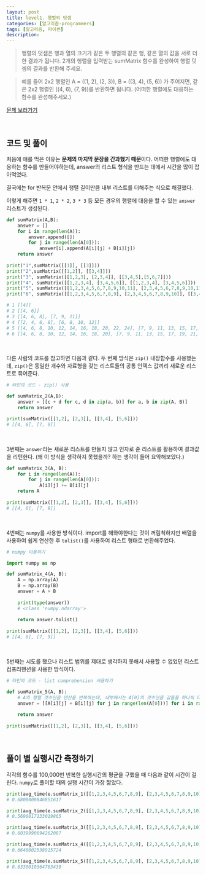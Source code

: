 ```yaml
---
layout: post
title: level1. 행렬의 덧셈
categories: [알고리즘-programmers]
tags: [알고리즘, 파이썬]
description: 
---
```


>행렬의 덧셈은 행과 열의 크기가 같은 두 행렬의 같은 행, 같은 열의 값을 서로 더한 결과가 됩니다. 
2개의 행렬을 입력받는 sumMatrix 함수를 완성하여 
행렬 덧셈의 결과를 반환해 주세요.

> 예를 들어 2x2 행렬인 
A = ((1, 2), (2, 3)), 
B = ((3, 4), (5, 6)) 가 주어지면, 
같은 2x2 행렬인
((4, 6), (7, 9))를 반환하면 됩니다.
(어떠한 행렬에도 대응하는 함수를 완성해주세요.)

<a href="https://programmers.co.kr/learn/challenge_codes/148" target="_blank">문제 보러가기</a>

<br>

## 코드 및 풀이

처음에 애를 먹은 이유는 **문제의 마지막 문장을 간과했기 때문**이다. 어떠한 행렬에도 대응하는 함수를 만들어야하는데, answer의 리스트 형식을 만드는 데에서 시간을 많이 잡아먹었다. 

결국에는 for 반복문 안에서 행렬 길이만큼 내부 리스트를 더해주는 식으로 해결했다. 

이렇게 해주면 `1 * 1`, `2 * 2`, `3 * 3` 등 모든 경우의 행렬에 대응을 할 수 있는 `answer` 리스트가 생성된다. 

```python
def sumMatrix(A,B):
    answer = []
    for i in range(len(A)):
        answer.append([])
        for j in range(len(A[0])):
            answer[i].append(A[i][j] + B[i][j])
    return answer
    
print("1",sumMatrix([[1]], [[3]]))
print("2",sumMatrix([[1,2]], [[3,4]]))
print("3", sumMatrix([[1,2,3], [2,3,4]], [[3,4,5],[5,6,7]]))
print("4", sumMatrix([[1,2,3,4], [3,4,5,6]], [[1,2,3,4], [3,4,5,6]]))
print("5", sumMatrix([[1,2,3,4,5,6,7,8,9,10,11], [2,3,4,5,6,7,8,9,10,11,12]], [[3,4,5,6,7,8,9,10,11,12,13],[5,6,7,8,9,10,11,12,13,14,15]]))
print("6", sumMatrix([[1,2,3,4,5,6,7,8,9], [2,3,4,5,6,7,8,9,10]], [[3,4,5,6,7,8,9,10,11],[5,6,7,8,9,10,11,12,13]]))

# 1 [[4]]
# 2 [[4, 6]]
# 3 [[4, 6, 8], [7, 9, 11]]
# 4 [[2, 4, 6, 8], [6, 8, 10, 12]]
# 5 [[4, 6, 8, 10, 12, 14, 16, 18, 20, 22, 24], [7, 9, 11, 13, 15, 17, 19, 21, 23, 25, 27]]
# 6 [[4, 6, 8, 10, 12, 14, 16, 18, 20], [7, 9, 11, 13, 15, 17, 19, 21, 23]]
```

<br>


다른 사람의 코드를 참고하면 다음과 같다. 두 번째 방식은 `zip()` 내장함수를 사용했는데, `zip()`은 동일한 개수와 자료형을 갖는 리스트들의 공통 인덱스 값끼리 새로운 리스트로 묶어준다. 

```python
# 타인의 코드 - zip() 사용

def sumMatrix_2(A,B):
    answer = [[c + d for c, d in zip(a, b)] for a, b in zip(A, B)]
    return answer

print(sumMatrix([[1,2], [2,3]], [[3,4], [5,6]]))
# [[4, 6], [7, 9]]
```

<br>

3번째는 `answer`라는 새로운 리스트를 만들지 않고 인자로 준 리스트를 활용하여 결과값을 리턴한다. (왜 이 방식을 생각하지 못했을까? 하는 생각이 들어 요약해보았다.)

```python
def sumMatrix_3(A, B):
    for i in range(len(A)):
        for j in range(len(A[0])):
            A[i][j] += B[i][j]
    return A
    
print(sumMatrix([[1,2], [2,3]], [[3,4], [5,6]]))
# [[4, 6], [7, 9]]
```

<br>

4번째는 `numpy`를 사용한 방식이다. import를 해와야한다는 것이 꺼림칙하지만 배열을 사용하여 쉽게 연산한 후 `tolist()`를 사용하여 리스트 형태로 변환해주었다. 

```python
# numpy 이용하기

import numpy as np

def sumMatrix_4(A, B):
    A = np.array(A)
    B = np.array(B)
    answer = A + B
    
    print(type(answer))
    # <class 'numpy.ndarray'>
    
    return answer.tolist()
    
print(sumMatrix([[1,2], [2,3]], [[3,4], [5,6]]))
# [[4, 6], [7, 9]]
```

<br>

5번째는 시도를 했으나 리스트 범위를 제대로 생각하지 못해서 사용할 수 없었던 리스트 컴프리핸션을 사용한 방식이다. 

```python
# 타인의 코드 - list comprehension 사용하기

def sumMatrix_5(A, B):
    # A의 행렬 갯수만큼 연산을 반복하는데, 내부에서는 A[0]의 갯수만큼 값들을 하나씩 더한 후 하나의 리스트로 반환한다. 
    answer = [[A[i][j] + B[i][j] for j in range(len(A[0]))] for i in range(len(A))]
    
    return answer
    
print(sumMatrix([[1,2], [2,3]], [[3,4], [5,6]]))
```

<br>

## 풀이 별 실행시간 측정하기 

각각의 함수를 100,000번 반복한 실행시간의 평균을 구했을 때 다음과 같이 시간이 걸린다. `numpy`로 풀이할 때의 실행 시간이 가장 짧았다. 

```python
print(avg_time(e.sumMatrix_1([[1,2,3,4,5,6,7,8,9], [2,3,4,5,6,7,8,9,10]], [[3,4,5,6,7,8,9,10,11],[5,6,7,8,9,10,11,12,13]])))
# 0.6800000846851617

print(avg_time(e.sumMatrix_2([[1,2,3,4,5,6,7,8,9], [2,3,4,5,6,7,8,9,10]], [[3,4,5,6,7,8,9,10,11],[5,6,7,8,9,10,11,12,13]])))
# 0.5690017133019865

print(avg_time(e.sumMatrix_3([[1,2,3,4,5,6,7,8,9], [2,3,4,5,6,7,8,9,10]], [[3,4,5,6,7,8,9,10,11],[5,6,7,8,9,10,11,12,13]])))
# 0.6039990694262087

print(avg_time(e.sumMatrix_4([[1,2,3,4,5,6,7,8,9], [2,3,4,5,6,7,8,9,10]], [[3,4,5,6,7,8,9,10,11],[5,6,7,8,9,10,11,12,13]])))
# 0.6640002538915724

print(avg_time(e.sumMatrix_5([[1,2,3,4,5,6,7,8,9], [2,3,4,5,6,7,8,9,10]], [[3,4,5,6,7,8,9,10,11],[5,6,7,8,9,10,11,12,13]])))
# 0.6330010364763439
```

<br>
